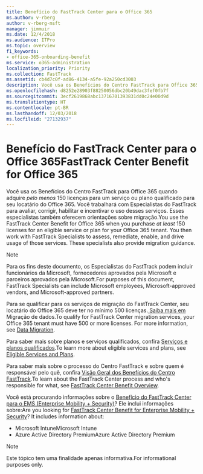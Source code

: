 ```yaml
---
title: Benefício do FastTrack Center para o Office 365
ms.author: v-rberg
author: v-rberg-msft
manager: jimmuir
ms.date: 12/4/2018
ms.audience: ITPro
ms.topic: overview
f1_keywords:
- office-365-onboarding-benefit
ms.service: o365-administration
localization_priority: Priority
ms.collection: FastTrack
ms.assetid: cb4d7c0f-ad86-4134-a5fe-92a250cd3003
description: Você usa os Benefícios do Centro FastTrack para Office 365 quando adquire pelo menos 150 licenças para um serviço ou plano qualificado para seu locatário do Office 365. Você trabalhará com Especialistas do FastTrack para avaliar, corrigir, habilitar e incentivar o uso desses serviços. Esses especialistas também oferecem orientações sobre migração.
ms.openlocfilehash: d8252e28903f88250056dbc20b49dac3fef0fb7f
ms.sourcegitcommit: 3ecf2619868abc13716701393831dd0c24e00d9d
ms.translationtype: HT
ms.contentlocale: pt-BR
ms.lasthandoff: 12/03/2018
ms.locfileid: "27132937"
---
```

# <a name="fasttrack-center-benefit-for-office-365"></a><span data-ttu-id="f41b5-105">Benefício do FastTrack Center para o Office 365</span><span class="sxs-lookup"><span data-stu-id="f41b5-105">FastTrack Center Benefit for Office 365</span></span>

<span data-ttu-id="f41b5-p102">Você usa os Benefícios do Centro FastTrack para Office 365 quando adquire *pelo menos* 150 licenças para um serviço ou plano qualificado para seu locatário do Office 365. Você trabalhará com Especialistas do FastTrack para avaliar, corrigir, habilitar e incentivar o uso desses serviços. Esses especialistas também oferecem orientações sobre migração.</span><span class="sxs-lookup"><span data-stu-id="f41b5-p102">You use the FastTrack Center Benefit for Office 365 when you purchase  *at least*  150 licenses for an eligible service or plan for your Office 365 tenant. You then work with FastTrack Specialists to assess, remediate, enable, and drive usage of those services. These specialists also provide migration guidance.</span></span> 
  
> [!NOTE]
> <span data-ttu-id="f41b5-109">Para os fins deste documento, os Especialistas do FastTrack podem incluir funcionários da Microsoft, fornecedores aprovados pela Microsoft e parceiros aprovados pela Microsoft.</span><span class="sxs-lookup"><span data-stu-id="f41b5-109">For purposes of this document, FastTrack Specialists can include Microsoft employees, Microsoft-approved vendors, and Microsoft-approved partners.</span></span> 
  
<span data-ttu-id="f41b5-p103">Para se qualificar para os serviços de migração do FastTrack Center, seu locatário do Office 365 deve ter no mínimo 500 licenças.[ Saiba mais em ](O365-data-migration.md)Migração de dados.</span><span class="sxs-lookup"><span data-stu-id="f41b5-p103">To qualify for FastTrack Center migration services, your Office 365 tenant must have 500 or more licenses. For more information, see [Data Migration](O365-data-migration.md).</span></span>
  
<span data-ttu-id="f41b5-112">Para saber mais sobre planos e serviços qualificados, confira [Serviços e planos qualificados](O365-eligible-services-and-plans.md).</span><span class="sxs-lookup"><span data-stu-id="f41b5-112">To learn more about eligible services and plans, see [Eligible Services and Plans](O365-eligible-services-and-plans.md).</span></span>
  
<span data-ttu-id="f41b5-113">Para saber mais sobre o processo do Centro FastTrack e sobre quem é responsável pelo quê, confira [Visão Geral dos Benefícios do Centro FastTrack](O365-fasttrack-benefit-overview.md).</span><span class="sxs-lookup"><span data-stu-id="f41b5-113">To learn about the FastTrack Center process and who's responsible for what, see [FastTrack Center Benefit Overview](O365-fasttrack-benefit-overview.md).</span></span>
  
<span data-ttu-id="f41b5-p104">Você está procurando informações sobre o [Benefício do FastTrack Center para o EMS (Enterprise Mobility + Security)](https://go.microsoft.com/fwlink/?linkid=2005312)? Ele inclui informações sobre:</span><span class="sxs-lookup"><span data-stu-id="f41b5-p104">Are you looking for [FastTrack Center Benefit for Enterprise Mobility + Security](https://go.microsoft.com/fwlink/?linkid=2005312)? It includes information about:</span></span>
  
- <span data-ttu-id="f41b5-116">Microsoft Intune</span><span class="sxs-lookup"><span data-stu-id="f41b5-116">Microsoft Intune</span></span>    
- <span data-ttu-id="f41b5-117">Azure Active Directory Premium</span><span class="sxs-lookup"><span data-stu-id="f41b5-117">Azure Active Directory Premium</span></span> 
    
> [!NOTE]
> <span data-ttu-id="f41b5-118">Este tópico tem uma finalidade apenas informativa.</span><span class="sxs-lookup"><span data-stu-id="f41b5-118">For informational purposes only.</span></span> 
  
  

 